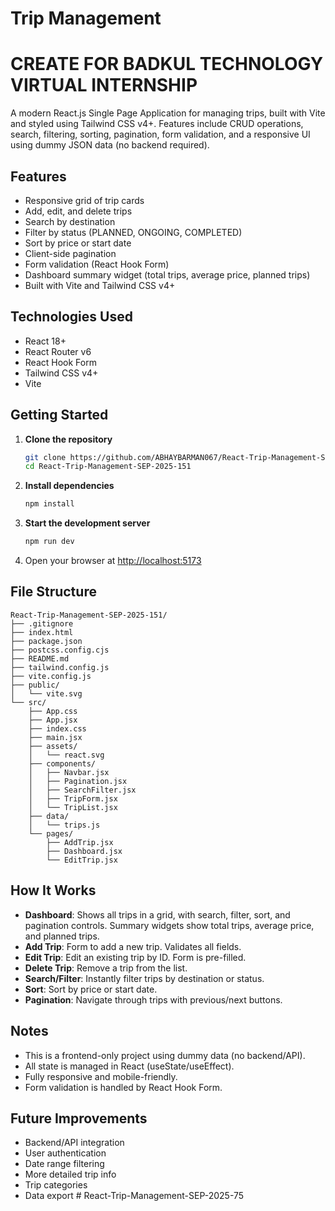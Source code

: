 # Trip Management 

# CREATE FOR BADKUL TECHNOLOGY VIRTUAL INTERNSHIP

A modern React.js Single Page Application for managing trips, built with Vite and styled using Tailwind CSS v4+. Features include CRUD operations, search, filtering, sorting, pagination, form validation, and a responsive UI using dummy JSON data (no backend required).

## Features

- Responsive grid of trip cards
- Add, edit, and delete trips
- Search by destination
- Filter by status (PLANNED, ONGOING, COMPLETED)
- Sort by price or start date
- Client-side pagination
- Form validation (React Hook Form)
- Dashboard summary widget (total trips, average price, planned trips)
- Built with Vite and Tailwind CSS v4+

## Technologies Used

- React 18+
- React Router v6
- React Hook Form
- Tailwind CSS v4+
- Vite

## Getting Started

1. **Clone the repository**

   ```sh
   git clone https://github.com/ABHAYBARMAN067/React-Trip-Management-SEP-2025-75
   cd React-Trip-Management-SEP-2025-151
   ```

2. **Install dependencies**

   ```sh
   npm install
   ```

3. **Start the development server**

   ```sh
   npm run dev
   ```

4. Open your browser at [http://localhost:5173](http://localhost:5173)

## File Structure

```
React-Trip-Management-SEP-2025-151/
├── .gitignore
├── index.html
├── package.json
├── postcss.config.cjs
├── README.md
├── tailwind.config.js
├── vite.config.js
├── public/
│   └── vite.svg
└── src/
    ├── App.css
    ├── App.jsx
    ├── index.css
    ├── main.jsx
    ├── assets/
    │   └── react.svg
    ├── components/
    │   ├── Navbar.jsx
    │   ├── Pagination.jsx
    │   ├── SearchFilter.jsx
    │   ├── TripForm.jsx
    │   └── TripList.jsx
    ├── data/
    │   └── trips.js
    └── pages/
        ├── AddTrip.jsx
        ├── Dashboard.jsx
        └── EditTrip.jsx
```

## How It Works

- **Dashboard**: Shows all trips in a grid, with search, filter, sort, and pagination controls. Summary widgets show total trips, average price, and planned trips.
- **Add Trip**: Form to add a new trip. Validates all fields.
- **Edit Trip**: Edit an existing trip by ID. Form is pre-filled.
- **Delete Trip**: Remove a trip from the list.
- **Search/Filter**: Instantly filter trips by destination or status.
- **Sort**: Sort by price or start date.
- **Pagination**: Navigate through trips with previous/next buttons.

## Notes

- This is a frontend-only project using dummy data (no backend/API).
- All state is managed in React (useState/useEffect).
- Fully responsive and mobile-friendly.
- Form validation is handled by React Hook Form.

## Future Improvements

- Backend/API integration
- User authentication
- Date range filtering
- More detailed trip info
- Trip categories
- Data export
#   R e a c t - T r i p - M a n a g e m e n t - S E P - 2 0 2 5 - 7 5  
 